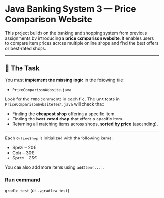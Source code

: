 # Java Banking System 3 — Price Comparison Website

This project builds on the banking and shopping system from previous assignments by introducing a **price comparison website**. It enables users to compare item prices across multiple online shops and find the best offers or best-rated shops.

---

## 🧩 The Task

You must **implement the missing logic** in the following file:

- `PriceComparisonWebsite.java`

Look for the `TODO` comments in each file. The unit tests in `PriceComparisonWebsiteTest.java` will check that:

- Finding the **cheapest shop** offering a specific item.
- Finding the **best-rated shop** that offers a specific item.
- Returning all matching items across shops, **sorted by price** (ascending).

---

Each `OnlineShop` is initialized with the following items:

- Spezi – 20€
- Cola – 30€
- Sprite – 25€

You can also add more items using `addItem(...)`.


### Run command
`gradle test` (or `./gradlew test`)
